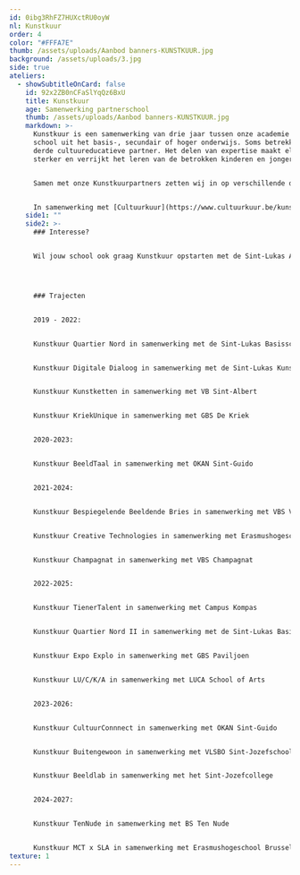 ```yaml
---
id: 0ibg3RhFZ7HUXctRU0oyW
nl: Kunstkuur
order: 4
color: "#FFFA7E"
thumb: /assets/uploads/Aanbod banners-KUNSTKUUR.jpg
background: /assets/uploads/3.jpg
side: true
ateliers:
  - showSubtitleOnCard: false
    id: 92x2ZB0nCFaSlYqQz6BxU
    title: Kunstkuur
    age: Samenwerking partnerschool
    thumb: /assets/uploads/Aanbod banners-KUNSTKUUR.jpg
    markdown: >-
      Kunstkuur is een samenwerking van drie jaar tussen onze academie en een
      school uit het basis-, secundair of hoger onderwijs. Soms betrekken we een
      derde cultuureducatieve partner. Het delen van expertise maakt elk team
      sterker en verrijkt het leren van de betrokken kinderen en jongeren.


      Samen met onze Kunstkuurpartners zetten wij in op verschillende doelstellingen. We versterken het cultureel bewustzijn en de culturele expressie van de leerlingen. Daarnaast brengen we een duurzaam delend netwerk tot stand voor het organiseren van culturele leeractiviteiten. Tot slot hopen we nieuwe leerlingen te bereiken die hun parcours ook na de samenwerking verder willen zetten in onze academie.


      In samenwerking met [Cultuurkuur](https://www.cultuurkuur.be/kunstkuur#scrollto-algemene-informatie).
    side1: ""
    side2: >-
      ### Interesse?


      Wil jouw school ook graag Kunstkuur opstarten met de Sint-Lukas Academie? Contacteer Raisa Vandamme, coördinator Kunstkuur, via [info.academie@sintlukas.brussels](<>).




      ### Trajecten


      2019 - 2022:


      Kunstkuur Quartier Nord in samenwerking met de Sint-Lukas Basisschool


      Kunstkuur Digitale Dialoog in samenwerking met de Sint-Lukas Kunsthumaniora


      Kunstkuur Kunstketten in samenwerking met VB Sint-Albert


      Kunstkuur KriekUnique in samenwerking met GBS De Kriek


      2020-2023:


      Kunstkuur BeeldTaal in samenwerking met OKAN Sint-Guido


      2021-2024:


      Kunstkuur Bespiegelende Beeldende Bries in samenwerking met VBS Vier Winden


      Kunstkuur Creative Technologies in samenwerking met Erasmushogeschool Brussel


      Kunstkuur Champagnat in samenwerking met VBS Champagnat


      2022-2025:


      Kunstkuur TienerTalent in samenwerking met Campus Kompas


      Kunstkuur Quartier Nord II in samenwerking met de Sint-Lukas Basisschool


      Kunstkuur Expo Explo in samenwerking met GBS Paviljoen


      Kunstkuur LU/C/K/A in samenwerking met LUCA School of Arts


      2023-2026:


      Kunstkuur CultuurConnnect in samenwerking met OKAN Sint-Guido


      Kunstkuur Buitengewoon in samenwerking met VLSBO Sint-Jozefschool


      Kunstkuur Beeldlab in samenwerking met het Sint-Jozefcollege


      2024-2027:


      Kunstkuur TenNude in samenwerking met BS Ten Nude


      Kunstkuur MCT x SLA in samenwerking met Erasmushogeschool Brussel
texture: 1
---
```

